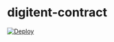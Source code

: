 # digitent-contract

[![Deploy](https://www.herokucdn.com/deploy/button.svg)](https://heroku.com/deploy)
